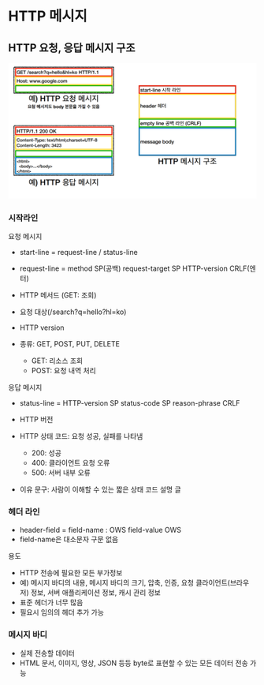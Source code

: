 # HTTP 메시지

## HTTP 요청, 응답 메시지 구조

![ex_screenshot](./img/httpmsg.png)

### 시작라인

요청 메시지

-   start-line = request-line / status-line
-   request-line = method SP(공백) request-target SP HTTP-version CRLF(엔터)

-   HTTP 메서드 (GET: 조회)
-   요청 대상(/search?q=hello?hl=ko)
-   HTTP version

-   종류: GET, POST, PUT, DELETE

    -   GET: 리소스 조회
    -   POST: 요청 내역 처리

응답 메시지

-   status-line = HTTP-version SP status-code SP reason-phrase CRLF

-   HTTP 버전
-   HTTP 상태 코드: 요청 성공, 실패를 나타냄
    -   200: 성공
    -   400: 클라이언트 요청 오류
    -   500: 서버 내부 오류
-   이유 문구: 사람이 이해할 수 있는 짧은 상태 코드 설명 글

### 헤더 라인

-   header-field = field-name : OWS field-value OWS
-   field-name은 대소문자 구문 없음

용도

-   HTTP 전송에 필요한 모든 부가정보
-   예) 메시지 바디의 내용, 메시지 바디의 크기, 압축, 인증, 요청 클라이언트(브라우저) 정보, 서버 애플리케이션 정보, 캐시 관리 정보
-   표준 헤더가 너무 많음
-   필요시 임의의 헤더 추가 가능

### 메시지 바디

-   실제 전송할 데이터
-   HTML 문서, 이미지, 영상, JSON 등등 byte로 표현할 수 있는 모든 데이터 전송 가능
